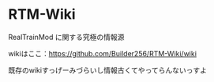 # RTM-Wiki
RealTrainMod に関する究極の情報源

wikiはここ：https://github.com/Builder256/RTM-Wiki/wiki

























































































































































既存のwikiすっげーみづらいし情報古くてやってらんないっすよ
